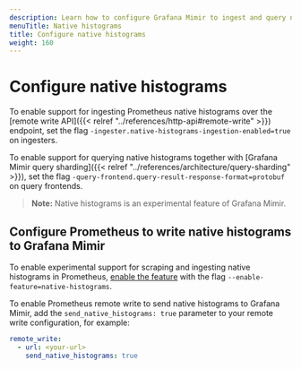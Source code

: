 ```yaml
---
description: Learn how to configure Grafana Mimir to ingest and query native histograms.
menuTitle: Native histograms
title: Configure native histograms
weight: 160
---
```


# Configure native histograms

To enable support for ingesting Prometheus native histograms over the [remote write API]({{< relref "../references/http-api#remote-write" >}}) endpoint, set the flag `-ingester.native-histograms-ingestion-enabled=true` on ingesters.

To enable support for querying native histograms together with [Grafana Mimir query sharding]({{< relref "../references/architecture/query-sharding" >}}), set the flag `-query-frontend.query-result-response-format=protobuf` on query frontends.

> **Note:** Native histograms is an experimental feature of Grafana Mimir.

## Configure Prometheus to write native histograms to Grafana Mimir

To enable experimental support for scraping and ingesting native histograms in Prometheus, [enable the feature](https://prometheus.io/docs/prometheus/latest/feature_flags/#native-histograms) with the flag `--enable-feature=native-histograms`.

To enable Prometheus remote write to send native histograms to Grafana Mimir, add the `send_native_histograms: true` parameter to your remote write configuration, for example:

```yaml
remote_write:
  - url: <your-url>
    send_native_histograms: true
```
